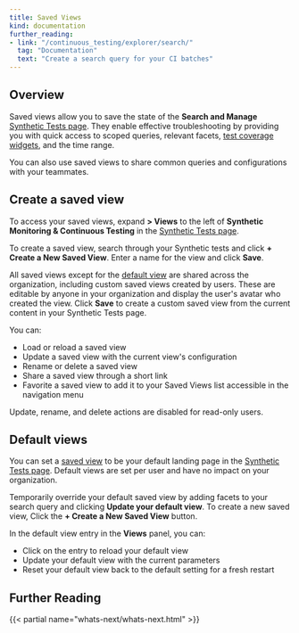 ```yaml
---
title: Saved Views
kind: documentation
further_reading:
- link: "/continuous_testing/explorer/search/"
  tag: "Documentation"
  text: "Create a search query for your CI batches"
---
```


## Overview

Saved views allow you to save the state of the **Search and Manage** [Synthetic Tests page][1]. They enable effective troubleshooting by providing you with quick access to scoped queries, relevant facets, [test coverage widgets][3], and the time range. 

You can also use saved views to share common queries and configurations with your teammates.

## Create a saved view

To access your saved views, expand **> Views** to the left of **Synthetic Monitoring & Continuous Testing** in the [Synthetic Tests page][1]. 

To create a saved view, search through your Synthetic tests and click **+ Create a New Saved View**. Enter a name for the view and click **Save**.

All saved views except for the [default view](#default-views) are shared across the organization, including custom saved views created by users. These are editable by anyone in your organization and display the user's avatar who created the view. Click **Save** to create a custom saved view from the current content in your Synthetic Tests page.

You can: 

- Load or reload a saved view
- Update a saved view with the current view's configuration
- Rename or delete a saved view
- Share a saved view through a short link
- Favorite a saved view to add it to your Saved Views list accessible in the navigation menu

<div class="alert alert-info">Update, rename, and delete actions are disabled for read-only users.</div>

## Default views

You can set a [saved view](#create-a-saved-view) to be your default landing page in the [Synthetic Tests page][2]. Default views are set per user and have no impact on your organization. 

Temporarily override your default saved view by adding facets to your search query and clicking **Update your default view**. To create a new saved view, Click the **+ Create a New Saved View** button.

In the default view entry in the **Views** panel, you can:

- Click on the entry to reload your default view
- Update your default view with the current parameters
- Reset your default view back to the default setting for a fresh restart

## Further Reading

{{< partial name="whats-next/whats-next.html" >}}

[1]: https://app.datadoghq.com/synthetics/tests
[2]: /synthetics/search/
[3]: /synthetics/test_coverage/